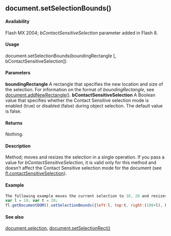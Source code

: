 ## document.setSelectionBounds()

#### Availability

Flash MX 2004; *bContactSensitiveSelection* parameter added in Flash 8.

#### Usage

document.setSelectionBounds(boundingRectangle [, bContactSensitiveSelection])

#### Parameters

**boundingRectangle** A rectangle that specifies the new location and size of the selection. For information on the format of *boundingRectangle*, see [document.addNewRectangle()](../Document_object/docume10.md).
**bContactSensitiveSelection** A Boolean value that specifies whether the Contact Sensitive selection mode is enabled (true) or disabled (false) during object selection. The default value is false.

#### Returns

Nothing.

#### Description

Method; moves and resizes the selection in a single operation.
If you pass a value for *bContactSensitiveSelection*, it is valid only for this method and doesn’t affect the Contact Sensitive selection mode for the document (see [fl.contactSensitiveSelection](../flash_object_(fl)/fl14.md)).

#### Example

```javascript
The following example moves the current selection to 10, 20 and resizes it to 100, 200:
var l = 10; var t = 20;
fl.getDocumentDOM().setSelectionBounds({left:l, top:t, right:(100+l), bottom:(200+t)});

```
#### See also

[document.selection](../Document_object/docum430.md), [document.setSelectionRect()](../Document_object/docu9689.md)

<span id="document.setSelectionRect()" class="anchor"></span>
